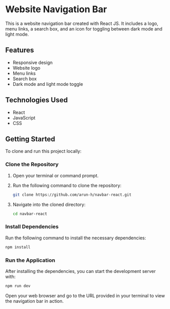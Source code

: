 # Website Navigation Bar

This is a website navigation bar created with React JS. It includes a logo, menu links, a search box, and an icon for toggling between dark mode and light mode.

## Features

- Responsive design
- Website logo
- Menu links
- Search box
- Dark mode and light mode toggle

## Technologies Used

- React
- JavaScript
- CSS

## Getting Started

To clone and run this project locally:

### Clone the Repository

1. Open your terminal or command prompt.
2. Run the following command to clone the repository:

   ```bash
   git clone https://github.com/arun-h/navbar-react.git
   ```

3. Navigate into the cloned directory:

   ```bash
   cd navbar-react
   ```

### Install Dependencies

Run the following command to install the necessary dependencies:

```bash
npm install
```

### Run the Application

After installing the dependencies, you can start the development server with:

```bash
npm run dev
```

Open your web browser and go to the URL provided in your terminal to view the navigation bar in action.



